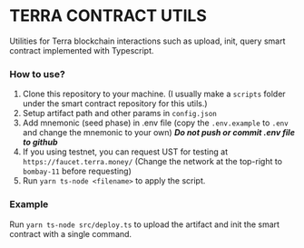 # TERRA CONTRACT UTILS
Utilities for Terra blockchain interactions such as upload, init, query smart contract implemented with Typescript.

### How to use?
1. Clone this repository to your machine. (I usually make a `scripts` folder under the smart contract repository for this utils.)
2. Setup artifact path and other params in `config.json`
3. Add mnemonic (seed phase) in .env file (copy the `.env.example` to `.env` and change the mnemonic to your own) ***Do not push or commit .env file to github***
4. If you using testnet, you can request UST for testing at `https://faucet.terra.money/` (Change the network at the top-right to `bombay-11` before requesting)
5. Run `yarn ts-node <filename>` to apply the script.

### Example
Run `yarn ts-node src/deploy.ts` to upload the artifact and init the smart contract with a single command.